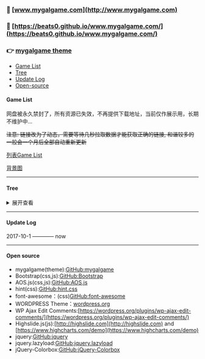 ### 🚀 [www.mygalgame.com](http://www.mygalgame.com)
### 🌟 [https://beats0.github.io/www.mygalgame.com/](https://beats0.github.io/www.mygalgame.com/)
### 👉 [mygalgame theme](https://github.com/Beats0/mygalgame/)

* [Game List](#game-list)
* [Tree](#tree)
* [Update Log](#update-log)
* [Open-source](#open-source)


#### Game List

网盘被永久禁封了，所有资源已失效，不再提供下载地址，当前仅作展示用，长期不维护中...

~~注意: 链接改为了动态，需要等待几秒拉取数据才能获取正确的链接, 和谐较多的一般会一个月后全部自动重新更新~~

[列表Game List](https://beats0.github.io/www.mygalgame.com/Game_list/mygalgameList.html)

[背景图](https://beats0.github.io/scripter/yande.re_db/)

--------------------------------------------------------------

#### Tree
<details>
<summary>展开查看</summary>
<pre><code>.
wwww.galgame.com
├─Audio
├─category
│   ├─uncategorized
│   └─汉化硬盘版
│        ├─19
│        │  └─page
│        │      └─2
│        ├─ah
│        │  ├─a
│        │  │  └─page
│        │  │      └─2
│        │  ├─b
│        │  │  └─page
│        │  │      └─2
│        │  ├─c
│        │  │  └─page
│        │  │      ├─2
│        │  │      ├─3
│        │  │      ├─4
│        │  │      └─5
│        │  ├─d
│        │  │  └─page
│        │  │      ├─2
│        │  │      ├─3
│        │  │      └─4
│        │  ├─e
│        │  ├─f
│        │  ├─g
│        │  │  └─page
│        │  │      ├─2
│        │  │      └─3
│        │  ├─h
│        │  │  └─page
│        │  │      ├─2
│        │  │      ├─3
│        │  │      └─4
│        │  └─page
│        │      ├─10
│        │      ├─11
│        │      ├─12
│        │      ├─13
│        │      ├─14
│        │      ├─15
│        │      ├─16
│        │      ├─17
│        │      ├─18
│        │      ├─19
│        │      ├─2
│        │      ├─3
│        │      ├─4
│        │      ├─5
│        │      ├─6
│        │      ├─7
│        │      ├─8
│        │      └─9
│        ├─page
│        │  ├─10
│        │  ├─11
│        │  ├─12
│        │  ├─13
│        │  ├─14
│        │  ├─15
│        │  ├─16
│        │  ├─17
│        │  ├─18
│        │  ├─19
│        │  ├─2
│        │  ├─20
│        │  ├─21
│        │  ├─22
│        │  ├─23
│        │  ├─24
│        │  ├─25
│        │  ├─26
│        │  ├─27
│        │  ├─28
│        │  ├─29
│        │  ├─3
│        │  ├─30
│        │  ├─31
│        │  ├─32
│        │  ├─33
│        │  ├─34
│        │  ├─35
│        │  ├─36
│        │  ├─37
│        │  ├─38
│        │  ├─39
│        │  ├─4
│        │  ├─40
│        │  ├─41
│        │  ├─42
│        │  ├─43
│        │  ├─44
│        │  ├─45
│        │  ├─46
│        │  ├─47
│        │  ├─48
│        │  ├─49
│        │  ├─5
│        │  ├─50
│        │  ├─51
│        │  ├─52
│        │  ├─53
│        │  ├─54
│        │  ├─55
│        │  ├─56
│        │  ├─57
│        │  ├─58
│        │  ├─59
│        │  ├─6
│        │  ├─60
│        │  ├─61
│        │  ├─62
│        │  ├─63
│        │  ├─64
│        │  ├─65
│        │  ├─66
│        │  ├─67
│        │  ├─68
│        │  ├─69
│        │  ├─7
│        │  ├─70
│        │  ├─71
│        │  ├─8
│        │  └─9
│        ├─其它
│        │  └─page
│        │      └─2
│        ├─拼音首字母ip
│        │  ├─i
│        │  ├─j
│        │  │  └─page
│        │  │      ├─2
│        │  │      └─3
│        │  ├─k
│        │  ├─l
│        │  │  └─page
│        │  │      ├─2
│        │  │      ├─3
│        │  │      ├─4
│        │  │      └─5
│        │  ├─m
│        │  │  └─page
│        │  │      ├─2
│        │  │      ├─3
│        │  │      ├─4
│        │  │      ├─5
│        │  │      ├─6
│        │  │      ├─7
│        │  │      └─8
│        │  ├─n
│        │  │  └─page
│        │  │      └─2
│        │  ├─o
│        │  ├─p
│        │  │  └─page
│        │  │      └─2
│        │  └─page
│        │      ├─10
│        │      ├─11
│        │      ├─12
│        │      ├─13
│        │      ├─14
│        │      ├─15
│        │      ├─16
│        │      ├─17
│        │      ├─18
│        │      ├─19
│        │      ├─2
│        │      ├─20
│        │      ├─3
│        │      ├─4
│        │      ├─5
│        │      ├─6
│        │      ├─7
│        │      ├─8
│        │      └─9
│        └─拼音首字母qz
│            ├─page
│            │  ├─10
│            │  ├─11
│            │  ├─12
│            │  ├─13
│            │  ├─14
│            │  ├─15
│            │  ├─16
│            │  ├─17
│            │  ├─18
│            │  ├─19
│            │  ├─2
│            │  ├─20
│            │  ├─21
│            │  ├─22
│            │  ├─23
│            │  ├─24
│            │  ├─25
│            │  ├─26
│            │  ├─27
│            │  ├─28
│            │  ├─29
│            │  ├─3
│            │  ├─4
│            │  ├─5
│            │  ├─6
│            │  ├─7
│            │  ├─8
│            │  └─9
│            ├─q
│            │  └─page
│            │      ├─2
│            │      ├─3
│            │      └─4
│            ├─r
│            │  └─page
│            │      └─2
│            ├─s
│            │  └─page
│            │      ├─2
│            │      ├─3
│            │      ├─4
│            │      ├─5
│            │      └─6
│            ├─t
│            │  └─page
│            │      ├─2
│            │      ├─3
│            │      └─4
│            ├─u
│            ├─v
│            ├─w
│            │  └─page
│            │      └─2
│            ├─x
│            │  └─page
│            │      ├─2
│            │      ├─3
│            │      ├─4
│            │      └─5
│            ├─y
│            │  └─page
│            │      ├─2
│            │      ├─3
│            │      ├─4
│            │      └─5
│            └─z
│                └─page
│                    ├─2
│                    ├─3
│                    └─4
├─css
├─fonts
├─highslide
│       └─graphics
├─images
│       └─menu
├─js
├─page
|    ├─1
│    ├─10
│    ├─11
│    ├─12
│    ├─13
│    ├─14
│    ├─15
│    ├─16
│    ├─17
│    ├─18
│    ├─19
│    ├─2
│    ├─20
│    ├─21
│    ├─22
│    ├─23
│    ├─24
│    ├─25
│    ├─26
│    ├─27
│    ├─28
│    ├─29
│    ├─3
│    ├─30
│    ├─31
│    ├─32
│    ├─33
│    ├─34
│    ├─35
│    ├─36
│    ├─37
│    ├─38
│    ├─39
│    ├─4
│    ├─40
│    ├─41
│    ├─42
│    ├─43
│    ├─44
│    ├─45
│    ├─46
│    ├─47
│    ├─48
│    ├─49
│    ├─5
│    ├─50
│    ├─51
│    ├─52
│    ├─53
│    ├─54
│    ├─55
│    ├─56
│    ├─57
│    ├─58
│    ├─59
│    ├─6
│    ├─60
│    ├─61
│    ├─62
│    ├─63
│    ├─64
│    ├─65
│    ├─66
│    ├─67
│    ├─68
│    ├─69
│    ├─7
│    ├─70
│    ├─71
│    ├─8
│    ├─9
│    ├─N1
│    ├─N2
│    ├─N3
│    ├─N4
│    ├─N5
│    ├─N6
│    ├─N7
│    ├─N8
│    ├─N9
│    ├─N10
│    ├─N11
│    ├─N12
│    ├─N13
│    ├─N14
│    ├─N15
│    ├─N16
│    ├─N17
│    ├─N18
│    └─N19
├─tag
│    ├─alcot社
│    ├─alcot蜂巢社
│    ├─alicesoft
│    │  └─page
│    │      └─2
│    ├─elf
│    ├─eushully
│    ├─loli
│    │  └─page
│    │      ├─2
│    │      ├─3
│    │      └─4
│    ├─minori
│    │  └─page
│    │      └─2
│    ├─nitro社
│    │  └─page
│    │      ├─2
│    │      └─3
│    ├─ntr
│    │  └─page
│    │      └─2
│    ├─伪娘
│    │  └─page
│    │      ├─2
│    │      └─3
│    ├─凌辱
│    ├─喜剧
│    │  └─page
│    │      ├─2
│    │      └─3
│    ├─妹系
│    │  └─page
│    │      ├─2
│    │      ├─3
│    │      ├─4
│    │      └─5
│    ├─姐系
│    ├─悬疑
│    │  └─page
│    │      ├─2
│    │      └─3
│    ├─拔作
│    │  └─page
│    │      ├─10
│    │      ├─2
│    │      ├─3
│    │      ├─4
│    │      ├─5
│    │      ├─6
│    │      ├─7
│    │      ├─8
│    │      └─9
│    ├─日常
│    ├─柚子社
│    ├─瀬戸口廉也
│    ├─片岡とも
│    ├─猎奇
│    │  └─page
│    │      └─2
│    ├─百合
│    │  └─page
│    │      └─2
│    ├─纯爱
│    │  └─page
│    │      ├─10
│    │      ├─11
│    │      ├─12
│    │      ├─13
│    │      ├─14
│    │      ├─15
│    │      ├─16
│    │      ├─17
│    │      ├─18
│    │      ├─19
│    │      ├─2
│    │      ├─20
│    │      ├─21
│    │      ├─22
│    │      ├─23
│    │      ├─24
│    │      ├─25
│    │      ├─26
│    │      ├─27
│    │      ├─28
│    │      ├─29
│    │      ├─3
│    │      ├─30
│    │      ├─31
│    │      ├─32
│    │      ├─33
│    │      ├─34
│    │      ├─35
│    │      ├─36
│    │      ├─37
│    │      ├─4
│    │      ├─5
│    │      ├─6
│    │      ├─7
│    │      ├─8
│    │      └─9
│    ├─致郁
│    └─软房子
│        └─page
│            └─2
└─wp-content
      ├─themes
      │    └─mygalgame
      │        └─highslide
      │            └─graphics
      │                └─outlines
      └─uploads
          └─2015
              └─12
</code></pre>
</details>

--------------------------------------------------------------

#### Update Log

2017-10-1 ———— now

--------------------------------------------------------------

#### Open source

- mygalgame(theme):[GitHub:mygalgame](https://github.com/Beats0/mygalgame)
- Bootstrap(css,js):[GitHub:Bootstrap](https://github.com/twbs/bootstrap)
- AOS.js(css,js):[GitHub:AOS.js](https://github.com/michalsnik/aos)
- hint(css):[GitHub:hint.css](https://github.com/chinchang/hint.css)
- font-awesome：(css)[GitHub:font-awesome](https://github.com/FortAwesome/Font-Awesome)
- WORDPRESS Theme：[wordpress.org](https://wordpress.org/themes/)
- WP Ajax Edit Comments:[https://wordpress.org/plugins/wp-ajax-edit-comments/](https://wordpress.org/plugins/wp-ajax-edit-comments/)
- Highslide.js(js):[http://highslide.com](http://highslide.com) and [https://www.highcharts.com/demo](https://www.highcharts.com/demo)
- jquery:[GitHub:jquery](https://github.com/jquery/jquery)
- jquery.lazyload:[GitHub:jquery.lazyload](https://github.com/tuupola/jquery_lazyload)
- jQuery-Colorbox:[GitHub:jQuery-Colorbox](https://github.com/afranken/jQuery-Colorbox)
